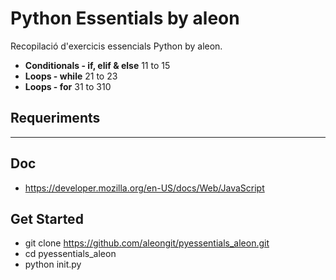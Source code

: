 # Python Essentials by aleon

Recopilació d'exercicis essencials Python by aleon.

- **Conditionals - if, elif & else** 11 to 15
- **Loops - while** 21 to 23
- **Loops - for** 31 to 310



## Requeriments

***


## Doc
- https://developer.mozilla.org/en-US/docs/Web/JavaScript



## Get Started
- git clone https://github.com/aleongit/pyessentials_aleon.git
- cd pyessentials_aleon
- python init.py

